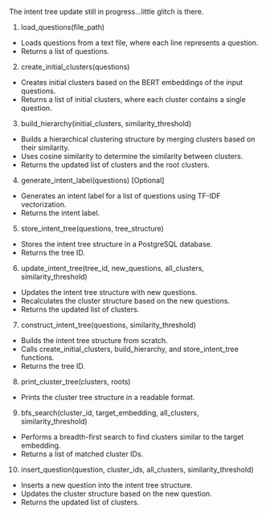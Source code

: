 The intent tree update still in progress...little glitch is there. 

1. load_questions(file_path)

- Loads questions from a text file, where each line represents a question.
- Returns a list of questions.

2. create_initial_clusters(questions)

- Creates initial clusters based on the BERT embeddings of the input questions.
- Returns a list of initial clusters, where each cluster contains a single question.

3. build_hierarchy(initial_clusters, similarity_threshold)

- Builds a hierarchical clustering structure by merging clusters based on their similarity.
- Uses cosine similarity to determine the similarity between clusters.
- Returns the updated list of clusters and the root clusters.

4. generate_intent_label(questions)  [Optional]

- Generates an intent label for a list of questions using TF-IDF vectorization.
- Returns the intent label.

5. store_intent_tree(questions, tree_structure)

- Stores the intent tree structure in a PostgreSQL database.
- Returns the tree ID.

6. update_intent_tree(tree_id, new_questions, all_clusters, similarity_threshold)

- Updates the intent tree structure with new questions.
- Recalculates the cluster structure based on the new questions.
- Returns the updated list of clusters.

7. construct_intent_tree(questions, similarity_threshold)

- Builds the intent tree structure from scratch.
- Calls create_initial_clusters, build_hierarchy, and store_intent_tree functions.
- Returns the tree ID.

8. print_cluster_tree(clusters, roots)

- Prints the cluster tree structure in a readable format.

9. bfs_search(cluster_id, target_embedding, all_clusters, similarity_threshold)

- Performs a breadth-first search to find clusters similar to the target embedding.
- Returns a list of matched cluster IDs.

10. insert_question(question, cluster_ids, all_clusters, similarity_threshold)

- Inserts a new question into the intent tree structure.
- Updates the cluster structure based on the new question.
- Returns the updated list of clusters.
